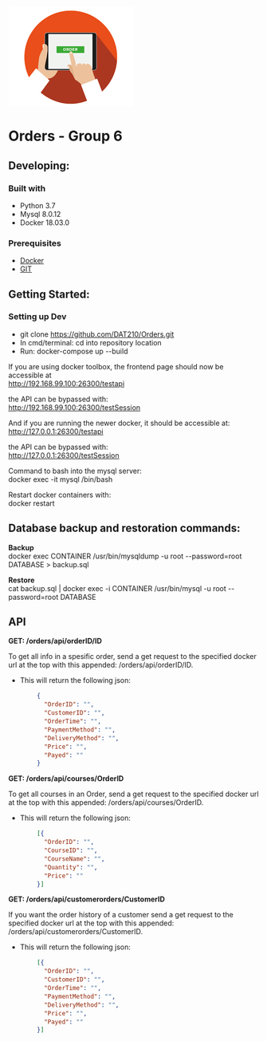 ![Logo of the project](/images/logo.png)


Orders - Group 6
=======

## Developing:

### Built with  
* Python 3.7 
* Mysql 8.0.12
* Docker 18.03.0

### Prerequisites
 * [Docker](https://www.docker.com/)
 * [GIT](https://git-scm.com/downloads)

## Getting Started:

### Setting up Dev  
* git clone https://github.com/DAT210/Orders.git
* In cmd/terminal: cd into repository location
* Run: docker-compose up --build  
  
If you are using docker toolbox, the frontend page should now be accessible at  
http://192.168.99.100:26300/testapi

the API can be bypassed with:  
http://192.168.99.100:26300/testSession

  
And if you are running the newer docker, it should be accessible at:  
http://127.0.0.1:26300/testapi

the API can be bypassed with:  
http://127.0.0.1:26300/testSession
  
Command to bash into the mysql server:  
docker exec -it mysql /bin/bash  
  
Restart docker containers with:  
docker restart <container-ID>

## Database backup and restoration commands:
 **Backup**  
docker exec CONTAINER /usr/bin/mysqldump -u root --password=root DATABASE > backup.sql

 **Restore**  
cat backup.sql | docker exec -i CONTAINER /usr/bin/mysql -u root --password=root DATABASE


## API

__GET: /orders/api/orderID/ID__

To get all info in a spesific order, send a get request to the specified docker url at the top with this appended: /orders/api/orderID/ID.
* This will return the following json:
```json
  		{
		  "OrderID": "",
		  "CustomerID": "",
		  "OrderTime": "",
		  "PaymentMethod": "",
		  "DeliveryMethod": "",
		  "Price": "",
		  "Payed": ""
		}
```

__GET: /orders/api/courses/OrderID__

To get all courses in an Order, send a get request to the specified docker url at the top with this appended: /orders/api/courses/OrderID.
* This will return the following json:
```json
  		[{
		  "OrderID": "",
		  "CourseID": "",
		  "CourseName": "",
		  "Quantity": "",
		  "Price": ""
		}]
```

__GET: /orders/api/customerorders/CustomerID__

If you want the order history of a customer send a get request to the specified docker url at the top with this appended: /orders/api/customerorders/CustomerID.

* This will return the following json:
```json
  		[{
		  "OrderID": "",
		  "CustomerID": "",
		  "OrderTime": "",
		  "PaymentMethod": "",
		  "DeliveryMethod": "",
		  "Price": "",
		  "Payed": ""
		}]
```
<!-- mysql -u <user> -p<password> <dbname> < file.sql -->
<!-- THIS MAY HAVE WORKED -->
